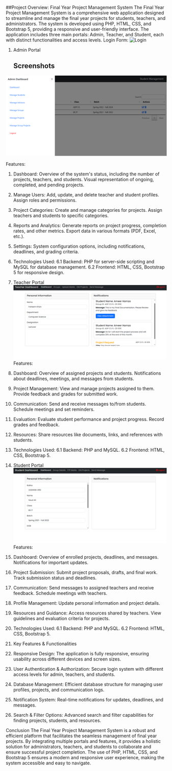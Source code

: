 ##Project Overview: Final Year Project Management System
The Final Year Project Management System is a comprehensive web application designed to streamline and manage the final year projects for students, teachers, and administrators. The system is developed using PHP, HTML, CSS, and Bootstrap 5, providing a responsive and user-friendly interface. The application includes three main portals: Admin, Teacher, and Student, each with distinct functionalities and access levels.
Login Form:
![Login](Project%20Images/Login.png)
1. Admin Portal
   ## Screenshots

![Admin Portal](Project%20Images/AdminPortal.png)
   
Features:

1. Dashboard:
Overview of the system's status, including the number of projects, teachers, and students.
Visual representation of ongoing, completed, and pending projects.

2. Manage Users:
Add, update, and delete teacher and student profiles.
Assign roles and permissions.

3. Project Categories:
Create and manage categories for projects.
Assign teachers and students to specific categories.

4. Reports and Analytics:
Generate reports on project progress, completion rates, and other metrics.
Export data in various formats (PDF, Excel, etc.).

5. Settings:
System configuration options, including notifications, deadlines, and grading criteria.

6. Technologies Used:
6.1 Backend: PHP for server-side scripting and MySQL for database management.
6.2 Frontend: HTML, CSS, Bootstrap 5 for responsive design.

2. Teacher Portal
   ![Teacher Portal](Project%20Images/TeacherPortal.png)
Features:

1. Dashboard:
Overview of assigned projects and students.
Notifications about deadlines, meetings, and messages from students.

2. Project Management:
View and manage projects assigned to them.
Provide feedback and grades for submitted work.

3. Communication:
Send and receive messages to/from students.
Schedule meetings and set reminders.

4. Evaluation:
Evaluate student performance and project progress.
Record grades and feedback.

5. Resources:
Share resources like documents, links, and references with students.

6. Technologies Used:
6.1 Backend: PHP and MySQL.
6.2 Frontend: HTML, CSS, Bootstrap 5.

3. Student Portal
   ![Student Portal](Project%20Images/StudentPortal.png)
Features:

1. Dashboard:
Overview of enrolled projects, deadlines, and messages.
Notifications for important updates.

2. Project Submission:
Submit project proposals, drafts, and final work.
Track submission status and deadlines.

3. Communication:
Send messages to assigned teachers and receive feedback.
Schedule meetings with teachers.

4. Profile Management:
Update personal information and project details.

5. Resources and Guidance:
Access resources shared by teachers.
View guidelines and evaluation criteria for projects.

6. Technologies Used:
6.1 Backend: PHP and MySQL.
6.2 Frontend: HTML, CSS, Bootstrap 5.

4. Key Features & Functionalities
   
1. Responsive Design:
The application is fully responsive, ensuring usability across different devices and screen sizes.

2. User Authentication & Authorization:
Secure login system with different access levels for admin, teachers, and students.

3. Database Management:
Efficient database structure for managing user profiles, projects, and communication logs.

4. Notification System:
Real-time notifications for updates, deadlines, and messages.

5. Search & Filter Options:
Advanced search and filter capabilities for finding projects, students, and resources.

Conclusion
The Final Year Project Management System is a robust and efficient platform that facilitates the seamless management of final year projects. By integrating multiple portals and features, it provides a holistic solution for administrators, teachers, and students to collaborate and ensure successful project completion. The use of PHP, HTML, CSS, and Bootstrap 5 ensures a modern and responsive user experience, making the system accessible and easy to navigate.
